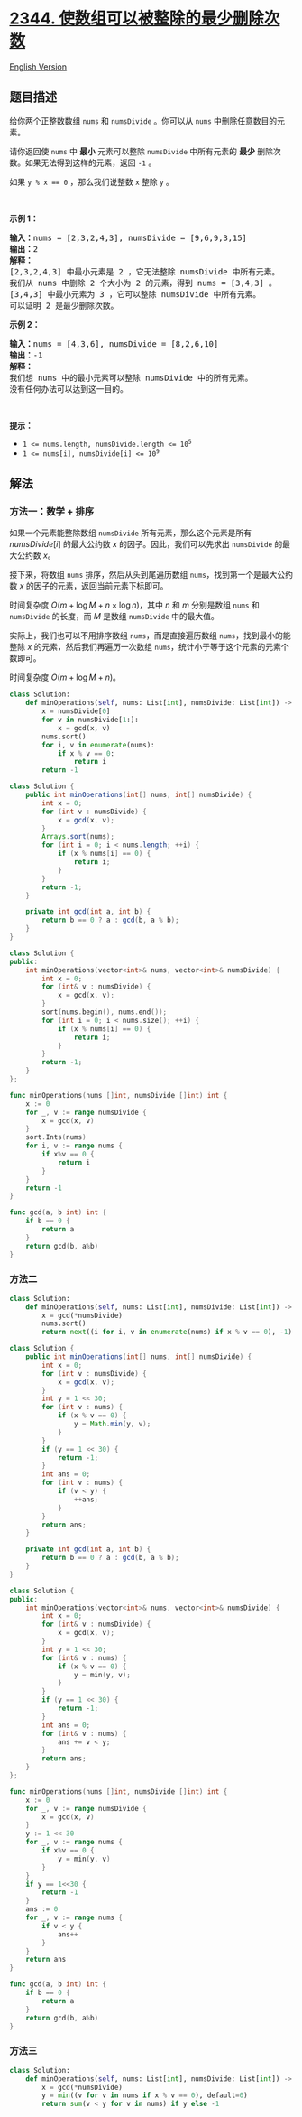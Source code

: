 # [2344. 使数组可以被整除的最少删除次数](https://leetcode.cn/problems/minimum-deletions-to-make-array-divisible)

[English Version](/solution/2300-2399/2344.Minimum%20Deletions%20to%20Make%20Array%20Divisible/README_EN.md)

## 题目描述

<!-- 这里写题目描述 -->

<p>给你两个正整数数组&nbsp;<code>nums</code> 和&nbsp;<code>numsDivide</code>&nbsp;。你可以从&nbsp;<code>nums</code>&nbsp;中删除任意数目的元素。</p>

<p>请你返回使 <code>nums</code>&nbsp;中 <strong>最小</strong>&nbsp;元素可以整除 <code>numsDivide</code>&nbsp;中所有元素的 <strong>最少</strong>&nbsp;删除次数。如果无法得到这样的元素，返回 <code>-1</code>&nbsp;。</p>

<p>如果&nbsp;<code>y % x == 0</code>&nbsp;，那么我们说整数&nbsp;<code>x</code>&nbsp;整除&nbsp;<code>y</code>&nbsp;。</p>

<p>&nbsp;</p>

<p><strong>示例 1：</strong></p>

<pre><b>输入：</b>nums = [2,3,2,4,3], numsDivide = [9,6,9,3,15]
<b>输出：</b>2
<b>解释：</b>
[2,3,2,4,3] 中最小元素是 2 ，它无法整除 numsDivide 中所有元素。
我们从 nums 中删除 2 个大小为 2 的元素，得到 nums = [3,4,3] 。
[3,4,3] 中最小元素为 3 ，它可以整除 numsDivide 中所有元素。
可以证明 2 是最少删除次数。
</pre>

<p><strong>示例 2：</strong></p>

<pre><b>输入：</b>nums = [4,3,6], numsDivide = [8,2,6,10]
<b>输出：</b>-1
<b>解释：</b>
我们想 nums 中的最小元素可以整除 numsDivide 中的所有元素。
没有任何办法可以达到这一目的。</pre>

<p>&nbsp;</p>

<p><strong>提示：</strong></p>

<ul>
	<li><code>1 &lt;= nums.length, numsDivide.length &lt;= 10<sup>5</sup></code></li>
	<li><code>1 &lt;= nums[i], numsDivide[i] &lt;= 10<sup>9</sup></code></li>
</ul>

## 解法

### 方法一：数学 + 排序

如果一个元素能整除数组 `numsDivide` 所有元素，那么这个元素是所有 $numsDivide[i]$ 的最大公约数 $x$ 的因子。因此，我们可以先求出 `numsDivide` 的最大公约数 $x$。

接下来，将数组 `nums` 排序，然后从头到尾遍历数组 `nums`，找到第一个是最大公约数 $x$ 的因子的元素，返回当前元素下标即可。

时间复杂度 $O(m + \log M + n \times \log n)$，其中 $n$ 和 $m$ 分别是数组 `nums` 和 `numsDivide` 的长度，而 $M$ 是数组 `numsDivide` 中的最大值。

实际上，我们也可以不用排序数组 `nums`，而是直接遍历数组 `nums`，找到最小的能整除 $x$ 的元素，然后我们再遍历一次数组 `nums`，统计小于等于这个元素的元素个数即可。

时间复杂度 $O(m + \log M + n)$。

<!-- tabs:start -->

```python
class Solution:
    def minOperations(self, nums: List[int], numsDivide: List[int]) -> int:
        x = numsDivide[0]
        for v in numsDivide[1:]:
            x = gcd(x, v)
        nums.sort()
        for i, v in enumerate(nums):
            if x % v == 0:
                return i
        return -1
```

```java
class Solution {
    public int minOperations(int[] nums, int[] numsDivide) {
        int x = 0;
        for (int v : numsDivide) {
            x = gcd(x, v);
        }
        Arrays.sort(nums);
        for (int i = 0; i < nums.length; ++i) {
            if (x % nums[i] == 0) {
                return i;
            }
        }
        return -1;
    }

    private int gcd(int a, int b) {
        return b == 0 ? a : gcd(b, a % b);
    }
}
```

```cpp
class Solution {
public:
    int minOperations(vector<int>& nums, vector<int>& numsDivide) {
        int x = 0;
        for (int& v : numsDivide) {
            x = gcd(x, v);
        }
        sort(nums.begin(), nums.end());
        for (int i = 0; i < nums.size(); ++i) {
            if (x % nums[i] == 0) {
                return i;
            }
        }
        return -1;
    }
};
```

```go
func minOperations(nums []int, numsDivide []int) int {
	x := 0
	for _, v := range numsDivide {
		x = gcd(x, v)
	}
	sort.Ints(nums)
	for i, v := range nums {
		if x%v == 0 {
			return i
		}
	}
	return -1
}

func gcd(a, b int) int {
	if b == 0 {
		return a
	}
	return gcd(b, a%b)
}
```

<!-- tabs:end -->

### 方法二

<!-- tabs:start -->

```python
class Solution:
    def minOperations(self, nums: List[int], numsDivide: List[int]) -> int:
        x = gcd(*numsDivide)
        nums.sort()
        return next((i for i, v in enumerate(nums) if x % v == 0), -1)
```

```java
class Solution {
    public int minOperations(int[] nums, int[] numsDivide) {
        int x = 0;
        for (int v : numsDivide) {
            x = gcd(x, v);
        }
        int y = 1 << 30;
        for (int v : nums) {
            if (x % v == 0) {
                y = Math.min(y, v);
            }
        }
        if (y == 1 << 30) {
            return -1;
        }
        int ans = 0;
        for (int v : nums) {
            if (v < y) {
                ++ans;
            }
        }
        return ans;
    }

    private int gcd(int a, int b) {
        return b == 0 ? a : gcd(b, a % b);
    }
}
```

```cpp
class Solution {
public:
    int minOperations(vector<int>& nums, vector<int>& numsDivide) {
        int x = 0;
        for (int& v : numsDivide) {
            x = gcd(x, v);
        }
        int y = 1 << 30;
        for (int& v : nums) {
            if (x % v == 0) {
                y = min(y, v);
            }
        }
        if (y == 1 << 30) {
            return -1;
        }
        int ans = 0;
        for (int& v : nums) {
            ans += v < y;
        }
        return ans;
    }
};
```

```go
func minOperations(nums []int, numsDivide []int) int {
	x := 0
	for _, v := range numsDivide {
		x = gcd(x, v)
	}
	y := 1 << 30
	for _, v := range nums {
		if x%v == 0 {
			y = min(y, v)
		}
	}
	if y == 1<<30 {
		return -1
	}
	ans := 0
	for _, v := range nums {
		if v < y {
			ans++
		}
	}
	return ans
}

func gcd(a, b int) int {
	if b == 0 {
		return a
	}
	return gcd(b, a%b)
}
```

<!-- tabs:end -->

### 方法三

<!-- tabs:start -->

```python
class Solution:
    def minOperations(self, nums: List[int], numsDivide: List[int]) -> int:
        x = gcd(*numsDivide)
        y = min((v for v in nums if x % v == 0), default=0)
        return sum(v < y for v in nums) if y else -1
```

<!-- tabs:end -->

<!-- end -->
